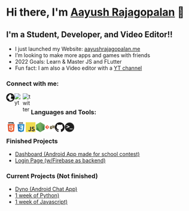 # Hi there, I'm [Aayush Rajagopalan](https://aayushrajagopalan.me/) 👋 

## I'm a Student, Developer, and Video Editor!!

- I just launched my Website: [aayushrajagopalan.me](https://aayushrajagopalan.me/) 
- I’m looking to make more apps and games with friends
- 2022 Goals: Learn & Master JS and FLutter
- Fun fact: I am also a Video editor with a [YT channel](https://www.youtube.com/c/AayushRajagopalan)

### Connect with me:

[<img align="left" alt="website" width="22px" src="https://raw.githubusercontent.com/iconic/open-iconic/master/svg/globe.svg" />](https://aayushrajagopalan.ml/)
[<img align="left" alt="yt" width="22px" src="https://cdn.jsdelivr.net/npm/simple-icons@v3/icons/youtube.svg" />](https://www.youtube.com/c/AayushRajagopalan)
[<img align="left" alt="twitter" width="22px" src="https://cdn.jsdelivr.net/npm/simple-icons@v3/icons/twitter.svg" />](https://twitter.com/Aayushdoesstuff)

<br />

### Languages and Tools:


<img align="left" alt="HTML5" width="26px" src="https://raw.githubusercontent.com/github/explore/80688e429a7d4ef2fca1e82350fe8e3517d3494d/topics/html/html.png" />
<img align="left" alt="CSS3" width="26px" src="https://raw.githubusercontent.com/github/explore/80688e429a7d4ef2fca1e82350fe8e3517d3494d/topics/css/css.png" />
<img align="left" alt="JavaScript" width="26px" src="https://raw.githubusercontent.com/github/explore/80688e429a7d4ef2fca1e82350fe8e3517d3494d/topics/javascript/javascript.png" />
<img align="left" alt="Node.js" width="26px" src="https://raw.githubusercontent.com/github/explore/80688e429a7d4ef2fca1e82350fe8e3517d3494d/topics/nodejs/nodejs.png" />
<img align="left" alt="Git" width="26px" src="https://raw.githubusercontent.com/github/explore/80688e429a7d4ef2fca1e82350fe8e3517d3494d/topics/git/git.png" />
<img align="left" alt="GitHub" width="26px" src="https://raw.githubusercontent.com/github/explore/78df643247d429f6cc873026c0622819ad797942/topics/github/github.png" />
<img align="left" alt="Terminal" width="26px" src="https://raw.githubusercontent.com/github/explore/80688e429a7d4ef2fca1e82350fe8e3517d3494d/topics/terminal/terminal.png" />


<br />

### Finished Projects
- [Dashboard (Android App made for school contest)](https://github.com/Aayush-Rajagopalan/dashboard-androidstudio) 
- [Login Page (w/Firebase as backend)](https://github.com/Aayush-Rajagopalan/login-page) 


### Current Projects (Not finished)

- [Dyno (Android Chat App)](https://github.com/Aayush-Rajagopalan/Dyno) 
- [1 week of Python)](https://github.com/Aayush-Rajagopalan/1-week-of-python)
- [1 week of Javascript)](https://github.com/Aayush-Rajagopalan/1-week-of-javascript)  

<br />

